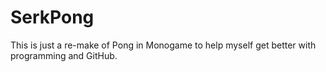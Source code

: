 # SerkPong

This is just a re-make of Pong in Monogame to help myself get better with programming and GitHub.
